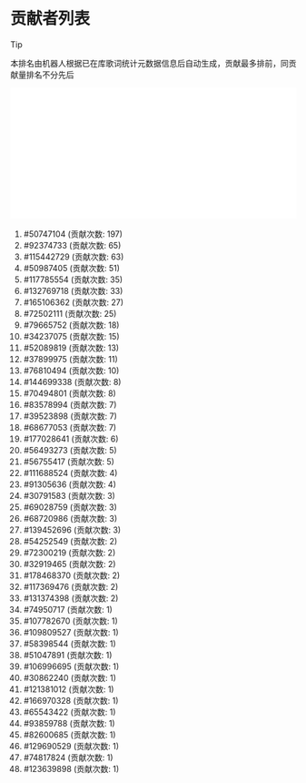 # 贡献者列表

> [!TIP]
> 本排名由机器人根据已在库歌词统计元数据信息后自动生成，贡献最多排前，同贡献量排名不分先后

![贡献者头像画廊](./CONTRIBUTORS.svg)

1. #50747104 (贡献次数: 197)
2. #92374733 (贡献次数: 65)
3. #115442729 (贡献次数: 63)
4. #50987405 (贡献次数: 51)
5. #117785554 (贡献次数: 35)
6. #132769718 (贡献次数: 33)
7. #165106362 (贡献次数: 27)
8. #72502111 (贡献次数: 25)
9. #79665752 (贡献次数: 18)
10. #34237075 (贡献次数: 15)
11. #52089819 (贡献次数: 13)
12. #37899975 (贡献次数: 11)
13. #76810494 (贡献次数: 10)
14. #144699338 (贡献次数: 8)
15. #70494801 (贡献次数: 8)
16. #83578994 (贡献次数: 7)
17. #39523898 (贡献次数: 7)
18. #68677053 (贡献次数: 7)
19. #177028641 (贡献次数: 6)
20. #56493273 (贡献次数: 5)
21. #56755417 (贡献次数: 5)
22. #111688524 (贡献次数: 4)
23. #91305636 (贡献次数: 4)
24. #30791583 (贡献次数: 3)
25. #69028759 (贡献次数: 3)
26. #68720986 (贡献次数: 3)
27. #139452696 (贡献次数: 3)
28. #54252549 (贡献次数: 2)
29. #72300219 (贡献次数: 2)
30. #32919465 (贡献次数: 2)
31. #178468370 (贡献次数: 2)
32. #117369476 (贡献次数: 2)
33. #131374398 (贡献次数: 2)
34. #74950717 (贡献次数: 1)
35. #107782670 (贡献次数: 1)
36. #109809527 (贡献次数: 1)
37. #58398544 (贡献次数: 1)
38. #51047891 (贡献次数: 1)
39. #106996695 (贡献次数: 1)
40. #30862240 (贡献次数: 1)
41. #121381012 (贡献次数: 1)
42. #166970328 (贡献次数: 1)
43. #65543422 (贡献次数: 1)
44. #93859788 (贡献次数: 1)
45. #82600685 (贡献次数: 1)
46. #129690529 (贡献次数: 1)
47. #74817824 (贡献次数: 1)
48. #123639898 (贡献次数: 1)
